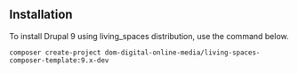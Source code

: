## Installation

To install Drupal 9 using living_spaces distribution, use the command below. 

`composer create-project dom-digital-online-media/living-spaces-composer-template:9.x-dev`
